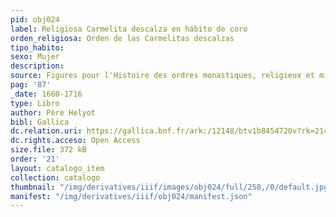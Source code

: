 ```yaml
---
pid: obj024
label: Religiosa Carmelita descalza en hábito de coro
orden_religiosa: Orden de las Carmelitas descalzas
tipo_habito: 
sexo: Mujer
description: 
source: Figures pour l'Histoire des ordres monastiques, religieux et militaires
pag: '87'
_date: 1660-1716
type: Libro
author: Père Helyot
bibl: Gallica
dc.relation.uri: https://gallica.bnf.fr/ark:/12148/btv1b8454720v?rk=21459;3
dc.rights.acceso: Open Access
size.file: 372 kB
order: '21'
layout: catalogo_item
collection: catalogo
thumbnail: "/img/derivatives/iiif/images/obj024/full/250,/0/default.jpg"
manifest: "/img/derivatives/iiif/obj024/manifest.json"
---
```

